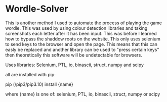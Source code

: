 # Wordle-Solver

This is another method I used to automate the process of playing the game wordle. This was used by using colour detection libraries and taking screenshots each letter after it has been input. This was before I learned how to bypass the shaddow roots on the website.
This only uses selenium to send keys to the browser and open the page. This means that this can easly be replaced and another library can be used to "press certain keys" then theoretically this software will be undetectable for browsers.

Uses libraries: Selenium, PTL, io, binascii, struct, numpy and scipy

all are installed with pip:

pip  (/pip3/pip3.10) install {name} 

where {name} is one of: selenium, PTL, io, binascii, struct, numpy or scipy
